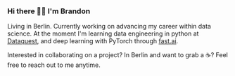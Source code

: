 ### Hi there 👋🏼 I'm Brandon

Living in Berlin. Currently working on advancing my career within data science. At the moment I'm learning data engineering in python at [Dataquest](dataquest.io), and deep learning with PyTorch through [fast.ai](https://www.fast.ai).

Interested in collaborating on a project? In Berlin and want to grab a ☕️? Feel free to reach out to me anytime.


<!--
**branBeckett/branBeckett** is a ✨ _special_ ✨ repository because its `README.md` (this file) appears on your GitHub profile.

Here are some ideas to get you started:

- 🔭 I’m currently working on advancing my career within data science.
- 🌱 I’m currently learning data engineering best practices, and PyTorch through fast.ai
- 👯 I’m looking to collaborate on ...
- 🤔 I’m looking for help with ...
- 💬 Ask me about ...
- 📫 How to reach me: ...
- 😄 Pronouns: ...
- ⚡ Fun fact: ...
-->
